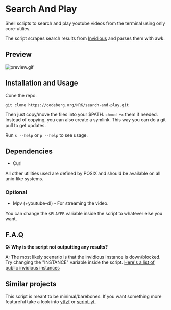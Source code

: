 # Search And Play
Shell scripts to search and play youtube videos from the terminal using only core-utilies.

The script scrapes search results from [Invidious](https://github.com/iv-org/invidious) and parses them with awk.

## Preview
![preview.gif](preview.gif)

## Installation and Usage
Cone the repo.

```
git clone https://codeberg.org/NRK/search-and-play.git
```

Then just copy/move the files into your $PATH. `chmod +x` them if needed.
Instead of copying, you can also create a symlink. This way you can do a git pull to get updates.

Run `s --help` or `p --help` to see usage.

## Dependencies
* Curl

All other utilities used are defined by POSIX and should be available on all unix-like systems.

### Optional
* Mpv (+youtube-dl) - For streaming the video.

You can change the `$PLAYER` variable inside the script to whatever else you want.

## F.A.Q
**Q: Why is the script not outputting any results?**

A: The most likely scenario is that the invidious instance is down/blocked. Try changing the "INSTANCE" variable inside the script. [Here's a list of public invidious instances](https://github.com/iv-org/documentation/blob/master/Invidious-Instances.md)

## Similar projects
This script is meant to be minimal/barebones. If you want something more featureful take a look into [ytfzf](https://github.com/pystardust/ytfzf) or [script-yt](https://github.com/sayan01/scripts/blob/master/yt).
